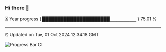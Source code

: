 ### Hi there 👋

⏳ Year progress { ██████████████████████▁▁▁▁▁▁▁▁ } 75.01 %

---

⏰ Updated on Tue, 01 Oct 2024 12:34:18 GMT

![Progress Bar CI](https://github.com/liununu/liununu/workflows/Progress%20Bar%20CI/badge.svg)
